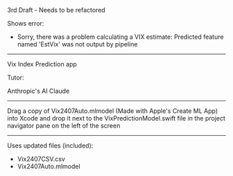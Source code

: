 3rd Draft - Needs to be refactored

Shows error:

* Sorry, there was a problem calculating a VIX estimate: Predicted feature named 'EstVix' was not output by pipeline 

- - - - 

Vix Index Prediction app

Tutor:

Anthropic's AI Claude

- - - -

Drag a copy of Vix2407Auto.mlmodel (Made with Apple's Create ML App) into Xcode and drop it next to the VixPredictionModel.swift file in the project navigator pane on the left of the screen

- - - -

Uses updated files (included):
* Vix2407CSV.csv
* Vix2407Auto.mlmodel
